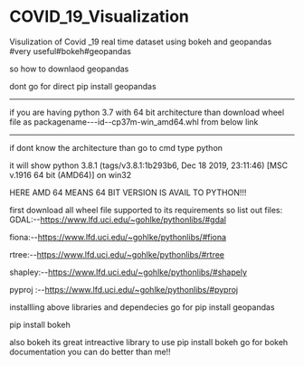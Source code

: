 # COVID_19_Visualization
Visulization of Covid _19 real time dataset using bokeh and geopandas #very useful#bokeh#geopandas

so how to downlaod geopandas 

dont go for direct pip install geopandas

***** 
if you are having python 3.7 with 64 bit architecture than download wheel file as
packagename---id--cp37m-win_amd64.whl
from below link
*****

if dont know the architecture than go to cmd type python

it will show 
python 3.8.1 (tags/v3.8.1:1b293b6, Dec 18 2019, 23:11:46) [MSC v.1916 64 bit (AMD64)] on win32

HERE AMD 64 MEANS 64 BIT VERSION IS AVAIL TO PYTHON!!!

first download all wheel file supported to its requirements so list out files:
GDAL:--https://www.lfd.uci.edu/~gohlke/pythonlibs/#gdal

fiona:--https://www.lfd.uci.edu/~gohlke/pythonlibs/#fiona

rtree:--https://www.lfd.uci.edu/~gohlke/pythonlibs/#rtree

shapley:--https://www.lfd.uci.edu/~gohlke/pythonlibs/#shapely

pyproj :--https://www.lfd.uci.edu/~gohlke/pythonlibs/#pyproj

installling above libraries and dependecies go for pip install geopandas

pip install bokeh 

also bokeh its great intreactive library to use
pip install bokeh 
go for bokeh documentation you can do better than me!!

